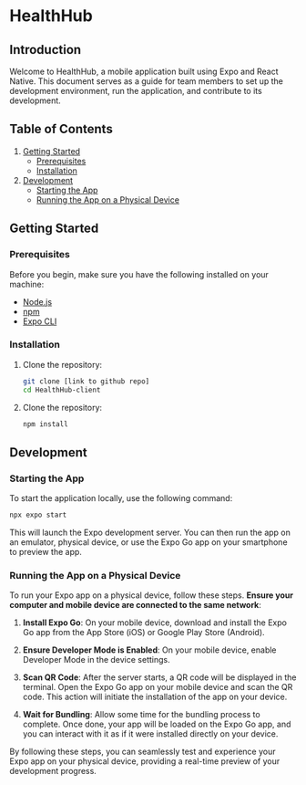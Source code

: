 # HealthHub

## Introduction
Welcome to HealthHub, a mobile application built using Expo and React Native. This document serves as a guide for team members to set up the development environment, run the application, and contribute to its development.

## Table of Contents
1. [Getting Started](#getting-started)
    - [Prerequisites](#prerequisites)
    - [Installation](#installation)
2. [Development](#development)
    - [Starting the App](#starting-the-app)
    - [Running the App on a Physical Device](#running-the-app-on-a-physical-device)

## Getting Started

### Prerequisites
Before you begin, make sure you have the following installed on your machine:

- [Node.js](https://nodejs.org/)
- [npm](https://www.npmjs.com/)
- [Expo CLI](https://docs.expo.dev/get-started/installation/)

### Installation
1. Clone the repository:
   ```bash
   git clone [link to github repo]
   cd HealthHub-client
2. Clone the repository:
   ```bash
   npm install

## Development

### Starting the App
To start the application locally, use the following command:

```bash
npx expo start
```

This will launch the Expo development server. You can then run the app on an emulator, physical device, or use the Expo Go app on your smartphone to preview the app.

### Running the App on a Physical Device
To run your Expo app on a physical device, follow these steps. **Ensure your computer and mobile device are connected to the same network**:

1. **Install Expo Go**: On your mobile device, download and install the Expo Go app from the App Store (iOS) or Google Play Store (Android).

2. **Ensure Developer Mode is Enabled**: On your mobile device, enable Developer Mode in the device settings.

3. **Scan QR Code**: After the server starts, a QR code will be displayed in the terminal. Open the Expo Go app on your mobile device and scan the QR code. This action will initiate the installation of the app on your device.

4. **Wait for Bundling**: Allow some time for the bundling process to complete. Once done, your app will be loaded on the Expo Go app, and you can interact with it as if it were installed directly on your device.

By following these steps, you can seamlessly test and experience your Expo app on your physical device, providing a real-time preview of your development progress.